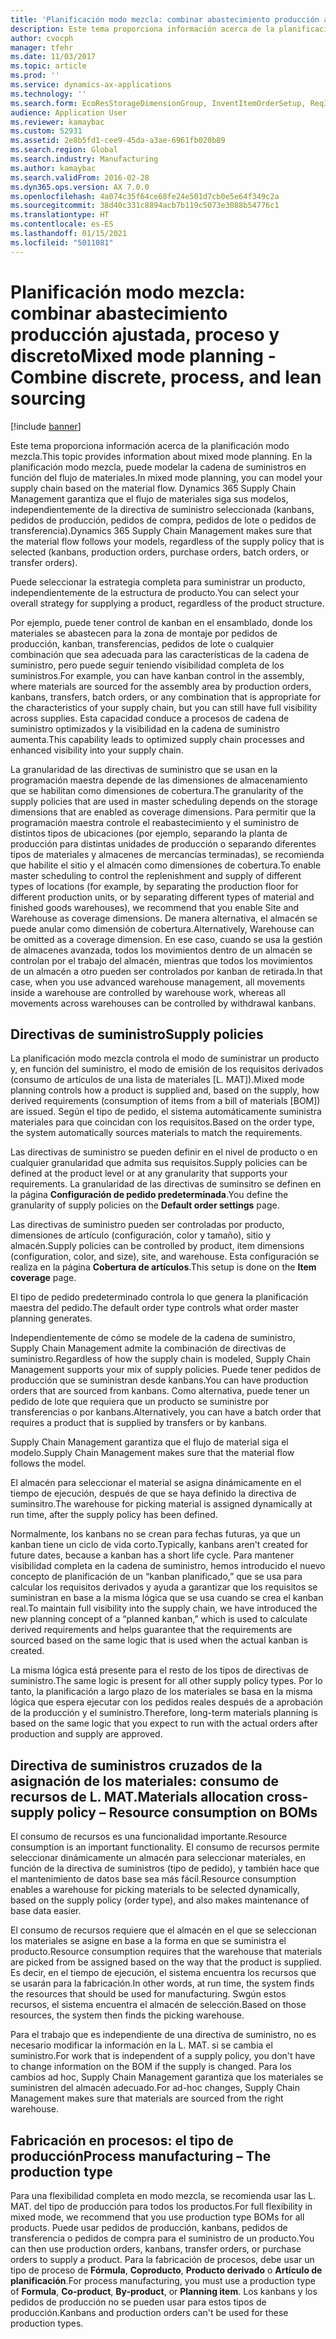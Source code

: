 ```yaml
---
title: 'Planificación modo mezcla: combinar abastecimiento producción ajustada, proceso y discreto'
description: Este tema proporciona información acerca de la planificación modo mezcla.
author: cvocph
manager: tfehr
ms.date: 11/03/2017
ms.topic: article
ms.prod: ''
ms.service: dynamics-ax-applications
ms.technology: ''
ms.search.form: EcoResStorageDimensionGroup, InventItemOrderSetup, ReqItemTable
audience: Application User
ms.reviewer: kamaybac
ms.custom: 52931
ms.assetid: 2e8b5fd1-cee9-45da-a3ae-6961fb020b89
ms.search.region: Global
ms.search.industry: Manufacturing
ms.author: kamaybac
ms.search.validFrom: 2016-02-28
ms.dyn365.ops.version: AX 7.0.0
ms.openlocfilehash: 4a074c35f64ce68fe24e501d7cb0e5e64f349c2a
ms.sourcegitcommit: 38d40c331c8894acb7b119c5073e3088b54776c1
ms.translationtype: HT
ms.contentlocale: es-ES
ms.lasthandoff: 01/15/2021
ms.locfileid: "5011081"
---
```

# <a name="mixed-mode-planning---combine-discrete-process-and-lean-sourcing"></a><span data-ttu-id="07807-103">Planificación modo mezcla: combinar abastecimiento producción ajustada, proceso y discreto</span><span class="sxs-lookup"><span data-stu-id="07807-103">Mixed mode planning - Combine discrete, process, and lean sourcing</span></span>

[!include [banner](../includes/banner.md)]

<span data-ttu-id="07807-104">Este tema proporciona información acerca de la planificación modo mezcla.</span><span class="sxs-lookup"><span data-stu-id="07807-104">This topic provides information about mixed mode planning.</span></span> <span data-ttu-id="07807-105">En la planificación modo mezcla, puede modelar la cadena de suministros en función del flujo de materiales.</span><span class="sxs-lookup"><span data-stu-id="07807-105">In mixed mode planning, you can model your supply chain based on the material flow.</span></span> <span data-ttu-id="07807-106">Dynamics 365 Supply Chain Management garantiza que el flujo de materiales siga sus modelos, independientemente de la directiva de suministro seleccionada (kanbans, pedidos de producción, pedidos de compra, pedidos de lote o pedidos de transferencia).</span><span class="sxs-lookup"><span data-stu-id="07807-106">Dynamics 365 Supply Chain Management makes sure that the material flow follows your models, regardless of the supply policy that is selected (kanbans, production orders, purchase orders, batch orders, or transfer orders).</span></span> 

<span data-ttu-id="07807-107">Puede seleccionar la estrategia completa para suministrar un producto, independientemente de la estructura de producto.</span><span class="sxs-lookup"><span data-stu-id="07807-107">You can select your overall strategy for supplying a product, regardless of the product structure.</span></span>  

<span data-ttu-id="07807-108">Por ejemplo, puede tener control de kanban en el ensamblado, donde los materiales se abastecen para la zona de montaje por pedidos de producción, kanban, transferencias, pedidos de lote o cualquier combinación que sea adecuada para las características de la cadena de suministro, pero puede seguir teniendo visibilidad completa de los suministros.</span><span class="sxs-lookup"><span data-stu-id="07807-108">For example, you can have kanban control in the assembly, where materials are sourced for the assembly area by production orders, kanbans, transfers, batch orders, or any combination that is appropriate for the characteristics of your supply chain, but you can still have full visibility across supplies.</span></span> <span data-ttu-id="07807-109">Esta capacidad conduce a procesos de cadena de suministro optimizados y la visibilidad en la cadena de suministro aumenta.</span><span class="sxs-lookup"><span data-stu-id="07807-109">This capability leads to optimized supply chain processes and enhanced visibility into your supply chain.</span></span>  

<span data-ttu-id="07807-110">La granularidad de las directivas de suministro que se usan en la programación maestra depende de las dimensiones de almacenamiento que se habilitan como dimensiones de cobertura.</span><span class="sxs-lookup"><span data-stu-id="07807-110">The granularity of the supply policies that are used in master scheduling depends on the storage dimensions that are enabled as coverage dimensions.</span></span> <span data-ttu-id="07807-111">Para permitir que la programación maestra controle el reabastecimiento y el suministro de distintos tipos de ubicaciones (por ejemplo, separando la planta de producción para distintas unidades de producción o separando diferentes tipos de materiales y almacenes de mercancías terminadas), se recomienda que habilite el sitio y el almacén como dimensiones de cobertura.</span><span class="sxs-lookup"><span data-stu-id="07807-111">To enable master scheduling to control the replenishment and supply of different types of locations (for example, by separating the production floor for different production units, or by separating different types of material and finished goods warehouses), we recommend that you enable Site and Warehouse as coverage dimensions.</span></span> <span data-ttu-id="07807-112">De manera alternativa, el almacén se puede anular como dimensión de cobertura.</span><span class="sxs-lookup"><span data-stu-id="07807-112">Alternatively, Warehouse can be omitted as a coverage dimension.</span></span> <span data-ttu-id="07807-113">En ese caso, cuando se usa la gestión de almacenes avanzada, todos los movimientos dentro de un almacén se controlan por el trabajo del almacén, mientras que todos los movimientos de un almacén a otro pueden ser controlados por kanban de retirada.</span><span class="sxs-lookup"><span data-stu-id="07807-113">In that case, when you use advanced warehouse management, all movements inside a warehouse are controlled by warehouse work, whereas all movements across warehouses can be controlled by withdrawal kanbans.</span></span>

## <a name="supply-policies"></a><span data-ttu-id="07807-114">Directivas de suministro</span><span class="sxs-lookup"><span data-stu-id="07807-114">Supply policies</span></span>
<span data-ttu-id="07807-115">La planificación modo mezcla controla el modo de suministrar un producto y, en función del suministro, el modo de emisión de los requisitos derivados (consumo de artículos de una lista de materiales \[L. MAT\]).</span><span class="sxs-lookup"><span data-stu-id="07807-115">Mixed mode planning controls how a product is supplied and, based on the supply, how derived requirements (consumption of items from a bill of materials \[BOM\]) are issued.</span></span> <span data-ttu-id="07807-116">Según el tipo de pedido, el sistema automáticamente suministra materiales para que coincidan con los requisitos.</span><span class="sxs-lookup"><span data-stu-id="07807-116">Based on the order type, the system automatically sources materials to match the requirements.</span></span>  

<span data-ttu-id="07807-117">Las directivas de suministro se pueden definir en el nivel de producto o en cualquier granularidad que admita sus requisitos.</span><span class="sxs-lookup"><span data-stu-id="07807-117">Supply policies can be defined at the product level or at any granularity that supports your requirements.</span></span> <span data-ttu-id="07807-118">La granularidad de las directivas de suminsitro se definen en la página **Configuración de pedido predeterminada**.</span><span class="sxs-lookup"><span data-stu-id="07807-118">You define the granularity of supply policies on the **Default order settings** page.</span></span>  

<span data-ttu-id="07807-119">Las directivas de suministro pueden ser controladas por producto, dimensiones de artículo (configuración, color y tamaño), sitio y almacén.</span><span class="sxs-lookup"><span data-stu-id="07807-119">Supply policies can be controlled by product, item dimensions (configuration, color, and size), site, and warehouse.</span></span> <span data-ttu-id="07807-120">Esta configuración se realiza en la página **Cobertura de artículos**.</span><span class="sxs-lookup"><span data-stu-id="07807-120">This setup is done on the **Item coverage** page.</span></span>  

<span data-ttu-id="07807-121">El tipo de pedido predeterminado controla lo que genera la planificación maestra del pedido.</span><span class="sxs-lookup"><span data-stu-id="07807-121">The default order type controls what order master planning generates.</span></span>  

<span data-ttu-id="07807-122">Independientemente de cómo se modele de la cadena de suministro, Supply Chain Management admite la combinación de directivas de suministro.</span><span class="sxs-lookup"><span data-stu-id="07807-122">Regardless of how the supply chain is modeled, Supply Chain Management supports your mix of supply policies.</span></span> <span data-ttu-id="07807-123">Puede tener pedidos de producción que se suministran desde kanbans.</span><span class="sxs-lookup"><span data-stu-id="07807-123">You can have production orders that are sourced from kanbans.</span></span> <span data-ttu-id="07807-124">Como alternativa, puede tener un pedido de lote que requiera que un producto se suministre por transferencias o por kanbans.</span><span class="sxs-lookup"><span data-stu-id="07807-124">Alternatively, you can have a batch order that requires a product that is supplied by transfers or by kanbans.</span></span>  

<span data-ttu-id="07807-125">Supply Chain Management garantiza que el flujo de material siga el modelo.</span><span class="sxs-lookup"><span data-stu-id="07807-125">Supply Chain Management makes sure that the material flow follows the model.</span></span>  

<span data-ttu-id="07807-126">El almacén para seleccionar el material se asigna dinámicamente en el tiempo de ejecución, después de que se haya definido la directiva de suminsitro.</span><span class="sxs-lookup"><span data-stu-id="07807-126">The warehouse for picking material is assigned dynamically at run time, after the supply policy has been defined.</span></span>  

<span data-ttu-id="07807-127">Normalmente, los kanbans no se crean para fechas futuras, ya que un kanban tiene un ciclo de vida corto.</span><span class="sxs-lookup"><span data-stu-id="07807-127">Typically, kanbans aren't created for future dates, because a kanban has a short life cycle.</span></span> <span data-ttu-id="07807-128">Para mantener visibilidad completa en la cadena de suministro, hemos introducido el nuevo concepto de planificación de un “kanban planificado,” que se usa para calcular los requisitos derivados y ayuda a garantizar que los requisitos se suministran en base a la misma lógica que se usa cuando se crea el kanban real.</span><span class="sxs-lookup"><span data-stu-id="07807-128">To maintain full visibility into the supply chain, we have introduced the new planning concept of a “planned kanban,” which is used to calculate derived requirements and helps guarantee that the requirements are sourced based on the same logic that is used when the actual kanban is created.</span></span>  

<span data-ttu-id="07807-129">La misma lógica está presente para el resto de los tipos de directivas de suministro.</span><span class="sxs-lookup"><span data-stu-id="07807-129">The same logic is present for all other supply policy types.</span></span> <span data-ttu-id="07807-130">Por lo tanto, la planificación a largo plazo de los materiales se basa en la misma lógica que espera ejecutar con los pedidos reales después de a aprobación de la producción y el suministro.</span><span class="sxs-lookup"><span data-stu-id="07807-130">Therefore, long-term materials planning is based on the same logic that you expect to run with the actual orders after production and supply are approved.</span></span>

## <a name="materials-allocation-cross-supply-policy--resource-consumption-on-boms"></a><span data-ttu-id="07807-131">Directiva de suministros cruzados de la asignación de los materiales: consumo de recursos de L. MAT.</span><span class="sxs-lookup"><span data-stu-id="07807-131">Materials allocation cross-supply policy – Resource consumption on BOMs</span></span>
<span data-ttu-id="07807-132">El consumo de recursos es una funcionalidad importante.</span><span class="sxs-lookup"><span data-stu-id="07807-132">Resource consumption is an important functionality.</span></span> <span data-ttu-id="07807-133">El consumo de recursos permite seleccionar dinámicamente un almacén para seleccionar materiales, en función de la directiva de suministros (tipo de pedido), y también hace que el mantenimiento de datos base sea más fácil.</span><span class="sxs-lookup"><span data-stu-id="07807-133">Resource consumption enables a warehouse for picking materials to be selected dynamically, based on the supply policy (order type), and also makes maintenance of base data easier.</span></span>  

<span data-ttu-id="07807-134">El consumo de recursos requiere que el almacén en el que se seleccionan los materiales se asigne en base a la forma en que se suministra el producto.</span><span class="sxs-lookup"><span data-stu-id="07807-134">Resource consumption requires that the warehouse that materials are picked from be assigned based on the way that the product is supplied.</span></span> <span data-ttu-id="07807-135">Es decir, en el tiempo de ejecución, el sistema encuentra los recursos que se usarán para la fabricación.</span><span class="sxs-lookup"><span data-stu-id="07807-135">In other words, at run time, the system finds the resources that should be used for manufacturing.</span></span> <span data-ttu-id="07807-136">Swgún estos recursos, el sistema encuentra el almacén de selección.</span><span class="sxs-lookup"><span data-stu-id="07807-136">Based on those resources, the system then finds the picking warehouse.</span></span>  

<span data-ttu-id="07807-137">Para el trabajo que es independiente de una directiva de suministro, no es necesario modificar la información en la L. MAT. si se cambia el suministro.</span><span class="sxs-lookup"><span data-stu-id="07807-137">For work that is independent of a supply policy, you don't have to change information on the BOM if the supply is changed.</span></span> <span data-ttu-id="07807-138">Para los cambios ad hoc, Supply Chain Management garantiza que los materiales se suministren del almacén adecuado.</span><span class="sxs-lookup"><span data-stu-id="07807-138">For ad-hoc changes, Supply Chain Management makes sure that materials are sourced from the right warehouse.</span></span>

## <a name="process-manufacturing--the-production-type"></a><span data-ttu-id="07807-139">Fabricación en procesos: el tipo de producción</span><span class="sxs-lookup"><span data-stu-id="07807-139">Process manufacturing – The production type</span></span>
<span data-ttu-id="07807-140">Para una flexibilidad completa en modo mezcla, se recomienda usar las L. MAT. del tipo de producción para todos los productos.</span><span class="sxs-lookup"><span data-stu-id="07807-140">For full flexibility in mixed mode, we recommend that you use production type BOMs for all products.</span></span> <span data-ttu-id="07807-141">Puede usar pedidos de producción, kanbans, pedidos de transferencia o pedidos de compra para el suministro de un producto.</span><span class="sxs-lookup"><span data-stu-id="07807-141">You can then use production orders, kanbans, transfer orders, or purchase orders to supply a product.</span></span> <span data-ttu-id="07807-142">Para la fabricación de procesos, debe usar un tipo de proceso de **Fórmula**, **Coproducto**, **Producto derivado** o **Artículo de planificación**.</span><span class="sxs-lookup"><span data-stu-id="07807-142">For process manufacturing, you must use a production type of **Formula**, **Co-product**, **By-product**, or **Planning item**.</span></span> <span data-ttu-id="07807-143">Los kanbans y los pedidos de producción no se pueden usar para estos tipos de producción.</span><span class="sxs-lookup"><span data-stu-id="07807-143">Kanbans and production orders can't be used for these production types.</span></span>



